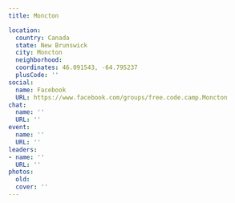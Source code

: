 ```yaml
---
title: Moncton

location:
  country: Canada
  state: New Brunswick
  city: Moncton
  neighborhood: 
  coordinates: 46.091543, -64.795237
  plusCode: ''
social:
  name: Facebook
  URL: https://www.facebook.com/groups/free.code.camp.Moncton
chat:
  name: ''
  URL: ''
event:
  name: ''
  URL: ''
leaders:
- name: ''
  URL: ''
photos:
  old: 
  cover: ''
---
```

